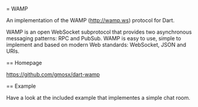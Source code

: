 = WAMP

An implementation of the WAMP (http://wamp.ws) protocol for Dart. 

WAMP is an open WebSocket subprotocol that provides two asynchronous messaging 
patterns: RPC and PubSub. WAMP is easy to use, simple to implement and based on 
modern Web standards: WebSocket, JSON and URIs.


== Homepage

https://github.com/gmosx/dart-wamp


== Example

Have a look at the included example that implementes a simple chat room.
